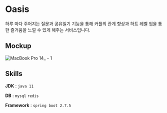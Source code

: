 # Oasis

하루 마다 주어지는 질문과 공유일기 기능을 통해 커플의 관계 향상과 하트 레벨 업을 통한 즐거움을 느낄 수 있게 해주는 서비스입니다. 

## Mockup

![MacBook Pro 14_ - 1](https://github.com/gsm-oasis/oasis-server/assets/81364498/f6d9b7ec-a2fc-4a23-b374-c0a1d6c89439)

## Skills

<b>JDK</b> : `java 11`

<b>DB</b> : `mysql` `redis`

<b>Framework</b> :  `spring boot 2.7.5` 
